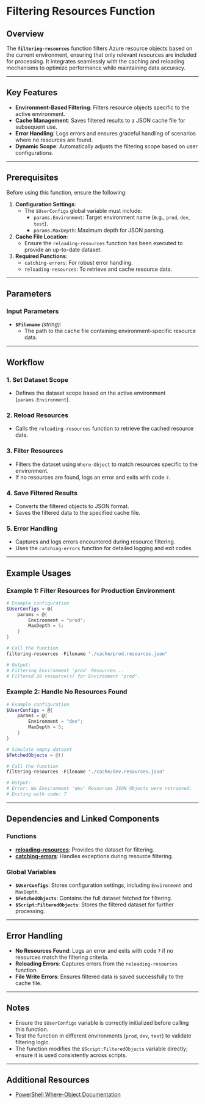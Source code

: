 # Filtering Resources Function

## Overview
The **`filtering-resources`** function filters Azure resource objects based on the current environment, ensuring that only relevant resources are included for processing. It integrates seamlessly with the caching and reloading mechanisms to optimize performance while maintaining data accuracy.

---

## Key Features

- **Environment-Based Filtering**: Filters resource objects specific to the active environment.
- **Cache Management**: Saves filtered results to a JSON cache file for subsequent use.
- **Error Handling**: Logs errors and ensures graceful handling of scenarios where no resources are found.
- **Dynamic Scope**: Automatically adjusts the filtering scope based on user configurations.

---

## Prerequisites

Before using this function, ensure the following:

1. **Configuration Settings**:
   - The `$UserConfigs` global variable must include:
     - `params.Environment`: Target environment name (e.g., `prod`, `dev`, `test`).
     - `params.MaxDepth`: Maximum depth for JSON parsing.
2. **Cache File Location**:
   - Ensure the `reloading-resources` function has been executed to provide an up-to-date dataset.
3. **Required Functions**:
   - `catching-errors`: For robust error handling.
   - `reloading-resources`: To retrieve and cache resource data.

---

## Parameters

### Input Parameters

- **`$Filename`** *(string)*:
  - The path to the cache file containing environment-specific resource data.

---

## Workflow

### 1. **Set Dataset Scope**
   - Defines the dataset scope based on the active environment (`params.Environment`).

### 2. **Reload Resources**
   - Calls the `reloading-resources` function to retrieve the cached resource data.

### 3. **Filter Resources**
   - Filters the dataset using `Where-Object` to match resources specific to the environment.
   - If no resources are found, logs an error and exits with code `7`.

### 4. **Save Filtered Results**
   - Converts the filtered objects to JSON format.
   - Saves the filtered data to the specified cache file.

### 5. **Error Handling**
   - Captures and logs errors encountered during resource filtering.
   - Uses the `catching-errors` function for detailed logging and exit codes.

---

## Example Usages

### Example 1: Filter Resources for Production Environment
```powershell
# Example configuration
$UserConfigs = @{
    params = @{
        Environment = "prod";
        MaxDepth = 5;
    }
}

# Call the function
filtering-resources -Filename "./cache/prod.resources.json"

# Output:
# Filtering Environment 'prod' Resources...
# Filtered 20 resource(s) for Environment 'prod'.
```

### Example 2: Handle No Resources Found
```powershell
# Example configuration
$UserConfigs = @{
    params = @{
        Environment = "dev";
        MaxDepth = 5;
    }
}

# Simulate empty dataset
$FetchedObjects = @()

# Call the function
filtering-resources -Filename "./cache/dev.resources.json"

# Output:
# Error: No Environment 'dev' Resources JSON Objects were retrieved.
# Exiting with code: 7
```

---

## Dependencies and Linked Components

### Functions
- **[reloading-resources](./reloading-resources)**: Provides the dataset for filtering.
- **[catching-errors](./catching-errors)**: Handles exceptions during resource filtering.

### Global Variables
- **`$UserConfigs`**: Stores configuration settings, including `Environment` and `MaxDepth`.
- **`$FetchedObjects`**: Contains the full dataset fetched for filtering.
- **`$Script:FilteredObjects`**: Stores the filtered dataset for further processing.

---

## Error Handling

- **No Resources Found**: Logs an error and exits with code `7` if no resources match the filtering criteria.
- **Reloading Errors**: Captures errors from the `reloading-resources` function.
- **File Write Errors**: Ensures filtered data is saved successfully to the cache file.

---

## Notes

- Ensure the `$UserConfigs` variable is correctly initialized before calling this function.
- Test the function in different environments (`prod`, `dev`, `test`) to validate filtering logic.
- The function modifies the `$Script:FilteredObjects` variable directly; ensure it is used consistently across scripts.

---

## Additional Resources

- [PowerShell Where-Object Documentation](https://learn.microsoft.com/en-us/powershell/scripting/learn/deep-dives/where-object)
